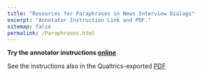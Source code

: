 ```yaml
---
title: "Resources for Paraphrases in News Interview Dialogs"
excerpt: "Annotator Instruction Link and PDF."
sitemap: false
permalink: /Paraphrases.html
---
```


**Try the annotator instructions [online](https://survey.uu.nl/jfe/form/SV_8IYl3t2IvSpSu46)**

See the instructions also in the Qualtrics-exported [PDF](https://annawegmann.github.io/pdf/24-11_Paraphrases-in-News-Interviews_Annotator-Instructions.pdf)

